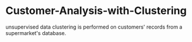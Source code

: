 # Customer-Analysis-with-Clustering
unsupervised data clustering is performed on customers' records from a supermarket's database.
